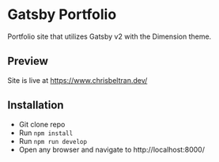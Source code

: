 # Gatsby Portfolio

Portfolio site that utilizes Gatsby v2 with the Dimension theme.

## Preview

Site is live at https://www.chrisbeltran.dev/

## Installation

- Git clone repo
- Run `npm install`
- Run `npm run develop`
- Open any browser and navigate to http://localhost:8000/

